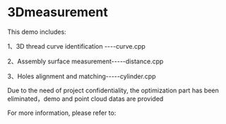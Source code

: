 # 3Dmeasurement

This demo includes:

1、3D thread curve identification   ----curve.cpp

2、Assembly surface measurement-----distance.cpp

3、Holes alignment and matching-----cylinder.cpp

Due to the need of project confidentiality, the optimization part has been eliminated，demo and point cloud datas are provided

For more information, please refer to:

